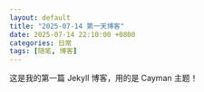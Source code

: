 ```yaml
---
layout: default
title: "2025-07-14 第一天博客"
date: 2025-07-14 22:10:00 +0800
categories: 日常
tags: [随笔, 博客]
---
```


这是我的第一篇 Jekyll 博客，用的是 Cayman 主题！
